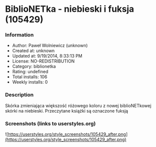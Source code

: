# BiblioNETka - niebieski i fuksja (105429)

### Information
- Author: Paweł Wolniewicz (unknown)
- Created at: unknown
- Updated at: 9/19/2014, 8:33:13 PM
- License: NO-REDISTRIBUTION
- Category: biblionetka
- Rating: undefined
- Total installs: 106
- Weekly installs: 0


### Description
Skórka zmieniająca większość różowego koloru z nowej biblioNETkowej skórki na niebieski.
Przeczytane książki są oznaczone fuksją


### Screenshots (links to userstyles.org)
![https://userstyles.org/style_screenshots/105429_after.png](https://userstyles.org/style_screenshots/105429_after.png)


